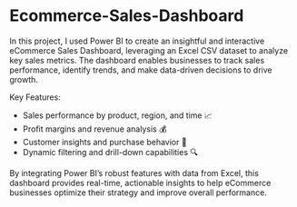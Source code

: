 # Ecommerce-Sales-Dashboard
In this project, I used Power BI to create an insightful and interactive eCommerce Sales Dashboard, leveraging an Excel CSV dataset to analyze key sales metrics. The dashboard enables businesses to track sales performance, identify trends, and make data-driven decisions to drive growth.

Key Features:
- Sales performance by product, region, and time 📈
- Profit margins and revenue analysis 💰
- Customer insights and purchase behavior 🛒
- Dynamic filtering and drill-down capabilities 🔍

By integrating Power BI’s robust features with data from Excel, this dashboard provides real-time, actionable insights to help eCommerce businesses optimize their strategy and improve overall performance.
